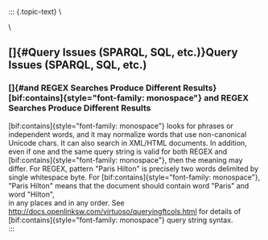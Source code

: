 ::: {.topic-text}
\

\

[]{#Query Issues (SPARQL, SQL, etc.)}Query Issues (SPARQL, SQL, etc.)
---------------------------------------------------------------------

### []{#and REGEX Searches Produce Different Results}[bif:contains]{style="font-family: monospace"} and REGEX Searches Produce Different Results

[bif:contains]{style="font-family: monospace"} looks for phrases or
independent words, and it may normalize words that use non-canonical
Unicode chars. It can also search in XML/HTML documents. In addition,
even if one and the same query string is valid for both REGEX and
[bif:contains]{style="font-family: monospace"}, then the meaning may
differ. For REGEX, pattern \"Paris Hilton\" is precisely two words
delimited by single whitespace byte. For
[bif:contains]{style="font-family: monospace"}, \"Paris Hilton\" means
that the document should contain word \"Paris\" and word \"Hilton\",\
in any places and in any order. See
<http://docs.openlinksw.com/virtuoso/queryingftcols.html> for details of
[bif:contains]{style="font-family: monospace"} query string syntax.\
:::
